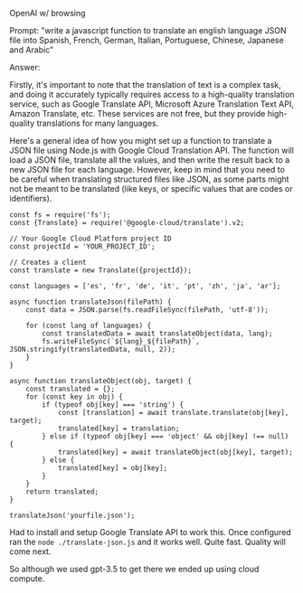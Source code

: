 OpenAI w/ browsing

Prompt: "write a javascript function to translate an english language JSON file into Spanish, French, German, Italian, Portuguese, Chinese, Japanese and Arabic"

Answer:

Firstly, it's important to note that the translation of text is a complex task, and doing it accurately typically requires access to a high-quality translation service, such as Google Translate API, Microsoft Azure Translation Text API, Amazon Translate, etc. These services are not free, but they provide high-quality translations for many languages.

Here's a general idea of how you might set up a function to translate a JSON file using Node.js with Google Cloud Translation API. The function will load a JSON file, translate all the values, and then write the result back to a new JSON file for each language. However, keep in mind that you need to be careful when translating structured files like JSON, as some parts might not be meant to be translated (like keys, or specific values that are codes or identifiers).

```
const fs = require('fs');
const {Translate} = require('@google-cloud/translate').v2;

// Your Google Cloud Platform project ID
const projectId = 'YOUR_PROJECT_ID';

// Creates a client
const translate = new Translate({projectId});

const languages = ['es', 'fr', 'de', 'it', 'pt', 'zh', 'ja', 'ar'];

async function translateJson(filePath) {
    const data = JSON.parse(fs.readFileSync(filePath, 'utf-8'));

    for (const lang of languages) {
        const translatedData = await translateObject(data, lang);
        fs.writeFileSync(`${lang}_${filePath}`, JSON.stringify(translatedData, null, 2));
    }
}

async function translateObject(obj, target) {
    const translated = {};
    for (const key in obj) {
        if (typeof obj[key] === 'string') {
            const [translation] = await translate.translate(obj[key], target);
            translated[key] = translation;
        } else if (typeof obj[key] === 'object' && obj[key] !== null) {
            translated[key] = await translateObject(obj[key], target);
        } else {
            translated[key] = obj[key];
        }
    }
    return translated;
}

translateJson('yourfile.json');
```

Had to install and setup Google Translate API to work this. Once configured ran the `node ./translate-json.js` and it works well. Quite fast.
Quality will come next.

So although we used gpt-3.5 to get there we ended up using cloud compute.
